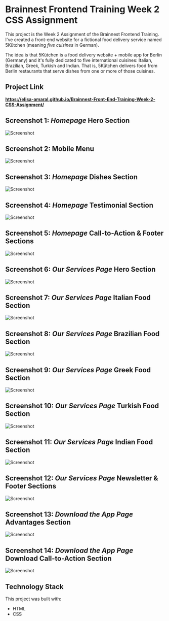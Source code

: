 # Brainnest Frontend Training Week 2 CSS Assignment

This project is the Week 2 Assignment of the Brainnest Frontend Training. I've created a front-end website for a fictional food delivery service named 5Kütchen (meaning *five cuisines* in German). 

The idea is that 5Kütchen is a food delivery website + mobile app for Berlin (Germany) and it's fully dedicated to five international cuisines: Italian, Brazilian, Greek, Turkish and Indian. That is, 5Kütchen delivers food from Berlin restaurants that serve dishes from one or more of those cuisines.

## Project Link

**https://elisa-amaral.github.io/Brainnest-Front-End-Training-Week-2-CSS-Assignment/**

## Screenshot 1: *Homepage* Hero Section

![Screenshot](/assets/images/screenshots/Screenshot_1.jpg)

## Screenshot 2: Mobile Menu

![Screenshot](/assets/images/screenshots/Screenshot_2.png)

## Screenshot 3: *Homepage* Dishes Section

![Screenshot](/assets/images/screenshots/Screenshot_3.jpg)

## Screenshot 4: *Homepage* Testimonial Section

![Screenshot](/assets/images/screenshots/Screenshot_4.jpg)

## Screenshot 5: *Homepage* Call-to-Action & Footer Sections

![Screenshot](/assets/images/screenshots/Screenshot_5.jpg)

## Screenshot 6: *Our Services Page* Hero Section

![Screenshot](/assets/images/screenshots/Screenshot_6.jpg)

## Screenshot 7: *Our Services Page* Italian Food Section

![Screenshot](/assets/images/screenshots/Screenshot_7.jpg)

## Screenshot 8: *Our Services Page* Brazilian Food Section

![Screenshot](/assets/images/screenshots/Screenshot_8.jpg)

## Screenshot 9: *Our Services Page* Greek Food Section

![Screenshot](/assets/images/screenshots/Screenshot_9.jpg)

## Screenshot 10: *Our Services Page* Turkish Food Section

![Screenshot](/assets/images/screenshots/Screenshot_10.jpg)

## Screenshot 11: *Our Services Page* Indian Food Section

![Screenshot](/assets/images/screenshots/Screenshot_11.jpg)

## Screenshot 12: *Our Services Page* Newsletter & Footer Sections

![Screenshot](/assets/images/screenshots/Screenshot_12.jpg)

## Screenshot 13: *Download the App Page* Advantages Section

![Screenshot](/assets/images/screenshots/Screenshot_13.jpg)

## Screenshot 14: *Download the App Page* Download Call-to-Action Section

![Screenshot](/assets/images/screenshots/Screenshot_14.jpg)

## Technology Stack

This project was built with:

+ HTML
+ CSS
